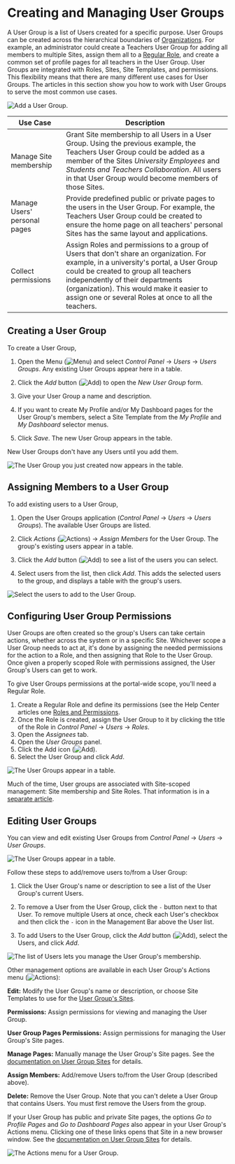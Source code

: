 # Creating and Managing User Groups

A User Group is a list of Users created for a specific purpose. User Groups can be created across the hierarchical boundaries of [Organizations](../organizations/understanding-organizations.md). For example, an administrator could create a Teachers User Group for adding all members to multiple Sites, assign them all to a [Regular Role](https://help.liferay.com/hc/en-us/articles/360028819032-Roles-and-Permissions), and create a common set of profile pages for all teachers in the User Group. User Groups are integrated with Roles, Sites, Site Templates, and permissions. This flexibility means that there are many different use cases for User Groups. The articles in this section show you how to work with User Groups to serve the most common use cases.

![Add a User Group.](./creating-and-managing-user-groups/images/01.png)

| Use Case                     | Description                                    |
| ---------------------------- | -----------------------------------------------|
| Manage Site membership       | Grant Site membership to all Users in a User Group. Using the previous example, the Teachers User Group could be added as a member of the Sites *University Employees* and *Students and Teachers Collaboration*. All users in that User Group would become members of those Sites. |
| Manage Users' personal pages | Provide predefined public or private pages to the users in the User Group. For example, the Teachers User Group could be created to ensure the home page on all teachers' personal Sites has the same layout and applications. |
| Collect permissions          |Assign Roles and permissions to a group of Users that don't share an organization. For example, in a university's portal, a User Group could be created to group all teachers independently of their departments (organization). This would make it easier to assign one or several Roles at once to all the teachers. |

## Creating a User Group

To create a User Group,

1. Open the Menu (![Menu](../../images/icon-menu.png)) and select *Control Panel* &rarr; *Users* &rarr; *Users Groups*. Any existing User Groups appear here in a table. 

1. Click the *Add* button (![Add](../../images/icon-add.png)) to open the *New User Group* form. 

1. Give your User Group a name and description. 

1. If you want to create My Profile and/or My Dashboard pages for the User Group's members, select a Site Template from the *My Profile* and *My Dashboard* selector menus. 

1. Click *Save*. The new User Group appears in the table. 

New User Groups don't have any Users until you add them.

![The User Group you just created now appears in the table.](./creating-and-managing-user-groups/images/02.png)

## Assigning Members to a User Group

To add existing users to a User Group, 

1. Open the User Groups application (*Control Panel* &rarr; *Users* &rarr; *Users Groups*). The available User Groups are listed. 

1. Click *Actions* (![Actions](../../images/icon-actions.png)) &rarr; *Assign Members* for the User Group. The group's existing users appear in a table. 

1. Click the *Add* button (![Add](../../images/icon-add.png)) to see a list of the users you can select. 

1. Select users from the list, then click *Add*. This adds the selected users to the group, and displays a table with the group's users.

![Select the users to add to the User Group.](./creating-and-managing-user-groups/images/03.png)

## Configuring User Group Permissions

User Groups are often created so the group's Users can take certain actions, whether across the system or in a specific Site. Whichever scope a User Group needs to act at, it's done by assigning the needed permissions for the action to a Role, and then assigning that Role to the User Group. Once given a properly scoped Role with permissions assigned, the User Group's Users can get to work.

To give User Groups permissions at the portal-wide scope, you'll need a Regular Role.

1. Create a Regular Role and define its permissions (see the Help Center articles one [Roles and Permissions](https://help.liferay.com/hc/en-us/articles/360028819032-Roles-and-Permissions). 
1. Once the Role is created, assign the User Group to it by clicking the title of the Role in *Control Panel* &rarr; *Users* &rarr; *Roles*.
1. Open the *Assignees* tab.
1. Open the *User Groups* panel.
1. Click the Add icon (![Add](../../images/icon-add.png)).
1. Select the User Group and click *Add*.

![The User Groups appear in a table.](./creating-and-managing-user-groups/images/07.png)

Much of the time, User groups are associated with Site-scoped management: Site membership and Site Roles. That information is in a [separate article](./managing-site-membership-and-permissions-with-user-groups.md).

## Editing User Groups

You can view and edit existing User Groups from *Control Panel* &rarr; *Users* &rarr; *User Groups*.

![The User Groups appear in a table.](./creating-and-managing-user-groups/images/02.png)

Follow these steps to add/remove users to/from a User Group: 

1. Click the User Group's name or description to see a list of the User Group's current Users. 

1. To remove a User from the User Group, click the `-` button next to that User. To remove multiple Users at once, check each User's checkbox and then click the `-` icon in the Management Bar above the User list. 

1. To add Users to the User Group, click the *Add* button (![Add](../../images/icon-add.png)), select the Users, and click *Add*. 

![The list of Users lets you manage the User Group's membership.](./creating-and-managing-user-groups/images/05.png)

Other management options are available in each User Group's Actions menu (![Actions](../../images/icon-actions.png)): 

**Edit:** Modify the User Group's name or description, or choose Site Templates to use for the [User Group's Sites](./user-group-sites.md).

**Permissions:** Assign permissions for viewing and managing the User Group. 

**User Group Pages Permissions:** Assign permissions for managing the User Group's Site pages. 

**Manage Pages:** Manually manage the User Group's Site pages. See the [documentation on User Group Sites](./user-group-sites.md#creating-user-group-sites-manually) for details. 

**Assign Members:** Add/remove Users to/from the User Group (described above). 

**Delete:** Remove the User Group. Note that you can't delete a User Group that contains Users. You must first remove the Users from the group. 

If your User Group has public and private Site pages, the options *Go to Profile Pages* and *Go to Dashboard Pages* also appear in your User Group's Actions menu. Clicking one of these links opens that Site in a new browser window. See the [documentation on User Group Sites](./user-group-sites.md) for details. 

![The Actions menu for a User Group.](./creating-and-managing-user-groups/images/06.png) 
